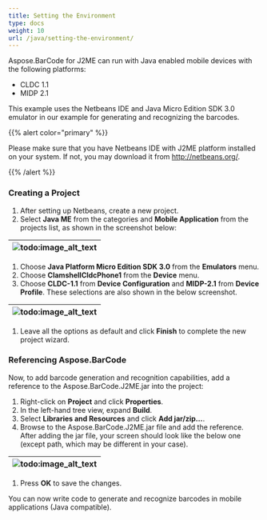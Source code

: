 ```yaml
---
title: Setting the Environment
type: docs
weight: 10
url: /java/setting-the-environment/
---
```


Aspose.BarCode for J2ME can run with Java enabled mobile devices with the following platforms:

- CLDC 1.1
- MIDP 2.1

This example uses the Netbeans IDE and Java Micro Edition SDK 3.0 emulator in our example for generating and recognizing the barcodes.

{{% alert color="primary" %}} 

Please make sure that you have Netbeans IDE with J2ME platform installed on your system. If not, you may download it from <http://netbeans.org/>.

{{% /alert %}} 
### **Creating a Project**
1. After setting up Netbeans, create a new project.
1. Select **Java ME** from the categories and **Mobile Application** from the projects list, as shown in the screenshot below:

|![todo:image_alt_text](http://i.imgur.com/mqpReRt.png)|
| :- |
1. Choose **Java Platform Micro Edition SDK 3.0** from the **Emulators** menu.
1. Choose **ClamshellCldcPhone1** from the **Device** menu.
1. Choose **CLDC-1.1** from **Device Configuration** and **MIDP-2.1** from **Device Profile**. These selections are also shown in the below screenshot.

|![todo:image_alt_text](http://i.imgur.com/iYDSOzR.png)|
| :- |
1. Leave all the options as default and click **Finish** to complete the new project wizard.
### **Referencing Aspose.BarCode**
Now, to add barcode generation and recognition capabilities, add a reference to the Aspose.BarCode.J2ME.jar into the project:

1. Right-click on **Project** and click **Properties**.
1. In the left-hand tree view, expand **Build**.
1. Select **Libraries and Resources** and click **Add jar/zip…**.
1. Browse to the Aspose.BarCode.J2ME.jar file and add the reference.
   After adding the jar file, your screen should look like the below one (except path, which may be different in your case).

|![todo:image_alt_text](http://i.imgur.com/FFiAoHf.png)|
| :- |
1. Press **OK** to save the changes.

You can now write code to generate and recognize barcodes in mobile applications (Java compatible).
